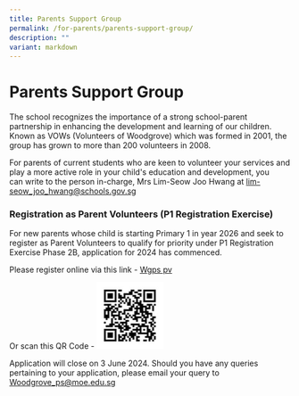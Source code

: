 ```yaml
---
title: Parents Support Group
permalink: /for-parents/parents-support-group/
description: ""
variant: markdown
---
```

# **Parents Support Group**

The school recognizes the importance of a strong school-parent partnership in enhancing the development and learning of our children. Known as VOWs (Volunteers of Woodgrove) which was formed in 2001, the group has grown to more than 200 volunteers in 2008.

For parents of current students&nbsp;who are keen to volunteer your services and play a more active role in your child's education and development, you can&nbsp;write to the person in-charge, Mrs Lim-Seow Joo Hwang at&nbsp;[lim-seow\_joo\_hwang@schools.gov.sg](mailto:lim-seow_joo_hwang@schools.gov.sg)

### Registration as Parent Volunteers (P1 Registration Exercise)

For new parents whose child is starting Primary 1 in year 2026 and seek to register as Parent Volunteers to qualify for priority under P1 Registration Exercise Phase 2B, application for 2024 has commenced.

Please register online via this link - [Wgps pv](https://form.gov.sg/5cbd8a02f1a552001745f7a7)

Or scan this QR Code - ![](/images/QR_Code__small.jpg)

Application will close on 3 June 2024.
Should you have any queries pertaining to your application, please email your query to [Woodgrove_ps@moe.edu.sg](mailto:Woodgrove_ps@moe.edu.sg)
